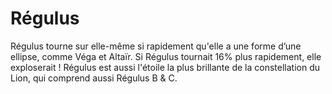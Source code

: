 # Régulus

Régulus tourne sur elle-même si rapidement qu'elle a une forme d’une ellipse,
comme Véga et Altaïr. Si Régulus tournait 16% plus rapidement, elle exploserait
! Régulus est aussi l'étoile la plus brillante de la constellation du Lion, qui
comprend aussi Régulus B & C.
